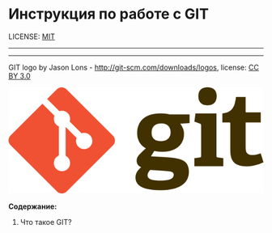 # Инструкция по работе с GIT

LICENSE: [MIT](./license.md)
___



___

GIT logo by Jason Lons - http://git-scm.com/downloads/logos,
license: [CC BY 3.0](https://creativecommons.org/licenses/by/3.0/)



[![тут будет картинка с ссылкой на сайт](./assets/640px-Git-logo.svg.png)](https://creativecommons.org/licenses/by/3.0/)

**Содержание:**

1. Что такое GIT?
